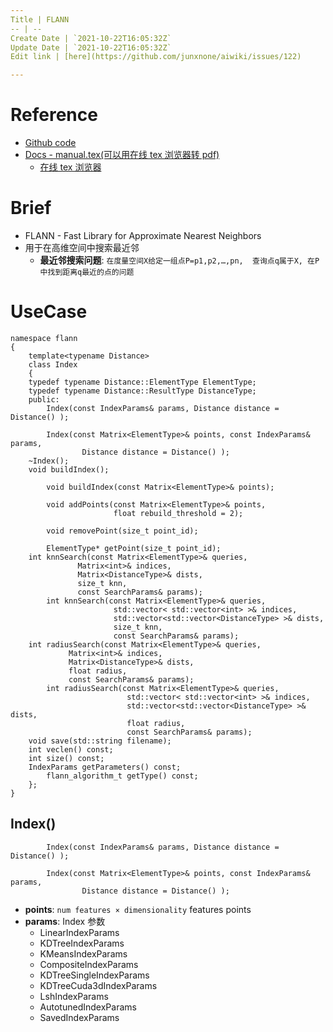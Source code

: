 ```yaml
---
Title | FLANN
-- | --
Create Date | `2021-10-22T16:05:32Z`
Update Date | `2021-10-22T16:05:32Z`
Edit link | [here](https://github.com/junxnone/aiwiki/issues/122)

---
```

# Reference
- [Github code](https://github.com/flann-lib/flann)
- [Docs - manual.tex(可以用在线 tex 浏览器转 pdf)](https://github.com/flann-lib/flann/blob/master/doc/manual.tex)
  - [在线 tex 浏览器](http://texviewer.herokuapp.com/)

# Brief
- FLANN - Fast Library for Approximate Nearest Neighbors
- 用于在高维空间中搜索最近邻
  - **最近邻搜索问题**: `在度量空间X给定一组点P=p1,p2,…,pn,  查询点q属于X, 在P中找到距离q最近的点的问题`

# UseCase

```
namespace flann
{
    template<typename Distance>
    class Index 
    {
	typedef typename Distance::ElementType ElementType;
	typedef typename Distance::ResultType DistanceType;
    public:
        Index(const IndexParams& params, Distance distance = Distance() );
        
        Index(const Matrix<ElementType>& points, const IndexParams& params,
                Distance distance = Distance() );
	~Index();
	void buildIndex();        
        
        void buildIndex(const Matrix<ElementType>& points);
        
        void addPoints(const Matrix<ElementType>& points, 
                       float rebuild_threshold = 2);
        
        void removePoint(size_t point_id);
        
        ElementType* getPoint(size_t point_id);
	int knnSearch(const Matrix<ElementType>& queries, 
		       Matrix<int>& indices, 
		       Matrix<DistanceType>& dists, 
		       size_t knn, 
		       const SearchParams& params);
        int knnSearch(const Matrix<ElementType>& queries,
                       std::vector< std::vector<int> >& indices,
                       std::vector<std::vector<DistanceType> >& dists,
                       size_t knn,
                       const SearchParams& params);
	int radiusSearch(const Matrix<ElementType>& queries, 
			 Matrix<int>& indices, 
			 Matrix<DistanceType>& dists, 
			 float radius, 
			 const SearchParams& params);
        int radiusSearch(const Matrix<ElementType>& queries,
                          std::vector< std::vector<int> >& indices,
                          std::vector<std::vector<DistanceType> >& dists,
                          float radius,
                          const SearchParams& params);
	void save(std::string filename);
	int veclen() const;
	int size() const;
	IndexParams getParameters() const;
        flann_algorithm_t getType() const;
    };
}
```

## Index()
```
        Index(const IndexParams& params, Distance distance = Distance() );
        
        Index(const Matrix<ElementType>& points, const IndexParams& params,
                Distance distance = Distance() );
```

- **points**: `num features × dimensionality` features points
- **params**: Index 参数
  - LinearIndexParams
  - KDTreeIndexParams
  - KMeansIndexParams
  - CompositeIndexParams
  - KDTreeSingleIndexParams
  - KDTreeCuda3dIndexParams
  - LshIndexParams
  - AutotunedIndexParams
  - SavedIndexParams
